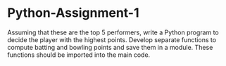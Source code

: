# Python-Assignment-1
Assuming that these are the top 5 performers, write a Python program to decide the player with the highest points. Develop separate functions to compute batting and bowling points and save them in a module. These functions should be imported into the main code. 
